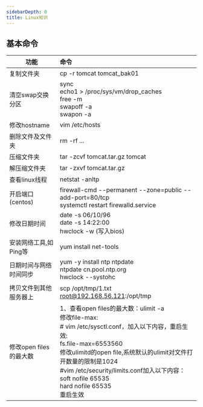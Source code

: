 ```yaml
---
sidebarDepth: 0
title: Linux知识
---
```


## 基本命令
| 功能      | 命令     |
| ------------- |:-------------|
| 复制文件夹  | cp -r tomcat tomcat_bak01 |
| 清空swap交换分区 | sync<br>echo1 > /proc/sys/vm/drop_caches<br>free -m<br>swapoff -a<br>swapon -a|
| 修改hostname | vim /etc/hosts |
| 删除文件及文件夹 | rm -rf ...|
| 压缩文件夹 | tar -zcvf tomcat.tar.gz tomcat|
| 解压缩文件夹 | tar -zxvf tomcat.tar.gz |
| 查看linux线程 | netstat -anltp |
| 开启端口(centos) | firewall-cmd --permanent --zone=public --add-port=80/tcp<br>systemctl restart firewalld.service|
| 修改日期时间| date -s 06/10/96<br>date -s 14:22:00<br>hwclock -w (写入bios) |
| 安装网络工具,如Ping等 | yum install net-tools |
| 日期时间与网络时间同步 | yum -y install ntp ntpdate<br> ntpdate cn.pool.ntp.org<br>hwclock --systohc |
| 拷贝文件到其他服务器上 | scp /opt/tmp/1.txt root@192.168.56.121:/opt/tmp|
| 修改open files的最大数 | 1、查看open files的最大数：ulimit -a<br>修改file-max:<br># vim /etc/sysctl.conf，加入以下内容，重启生效:<br>fs.file-max=6553560<br>修改ulimitd的open file,系统默认的ulimit对文件打开数量的限制是1024<br>#vim /etc/security/limits.conf加入以下内容：<br>soft nofile 65535<br>hard nofile 65535<br>重启生效|

